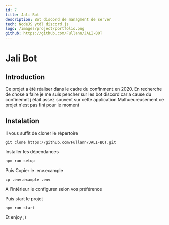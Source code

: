 ```yaml
---
id: 7
title: Jali Bot
description: Bot discord de managment de server
tech: NodeJS ytdl discord.js
logo: /images/project/portfolio.png
github: https://github.com/Fullann/JALI-BOT
---
```


# Jali Bot

## Introduction
Ce projet a été réaliser dans le cadre du confinment en 2020. En recherche de chose a faire je me suis pencher sur les bot discord car a cause du confinemnt j était assez souvent sur cette application Malhueureusement ce projet n'est pas fini pour le moment 

## Instalation
Il vous suffit de cloner le répertoire
```
git clone https://github.com/Fullann/JALI-BOT.git
 ```
Installer les dépendances
```
npm run setup
```
Puis Copier le .env.example
```
cp .env.example .env
```
A l'intérieur le configurer selon vos préférence

Puis start le projet
```
npm run start
```
Et enjoy ;)